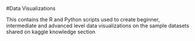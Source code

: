 #Data Visualizations

This contains the R and Python scripts used to create beginner, intermediate and advanced level data visualizations on the sample datasets shared on kaggle knowledge section